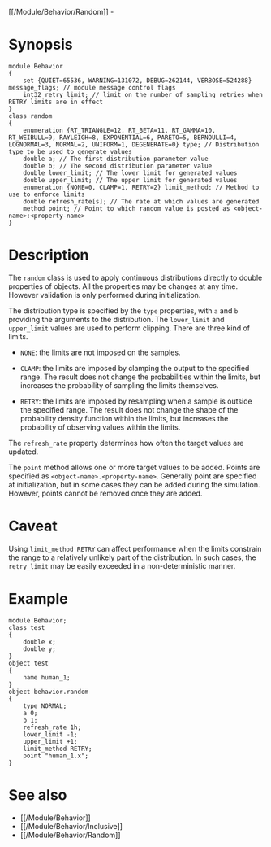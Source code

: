 [[/Module/Behavior/Random]] - 

# Synopsis

~~~
module Behavior
{
	set {QUIET=65536, WARNING=131072, DEBUG=262144, VERBOSE=524288} message_flags; // module message control flags
	int32 retry_limit; // limit on the number of sampling retries when RETRY limits are in effect
}
class random 
{
	enumeration {RT_TRIANGLE=12, RT_BETA=11, RT_GAMMA=10, RT_WEIBULL=9, RAYLEIGH=8, EXPONENTIAL=6, PARETO=5, BERNOULLI=4, LOGNORMAL=3, NORMAL=2, UNIFORM=1, DEGENERATE=0} type; // Distribution type to be used to generate values
	double a; // The first distribution parameter value
	double b; // The second distribution parameter value
	double lower_limit; // The lower limit for generated values
	double upper_limit; // The upper limit for generated values
	enumeration {NONE=0, CLAMP=1, RETRY=2} limit_method; // Method to use to enforce limits
	double refresh_rate[s]; // The rate at which values are generated
	method point; // Point to which random value is posted as <object-name>:<property-name>
}
~~~

# Description

The `random` class is used to apply continuous distributions directly to double properties of objects. All the properties may be changes at any time. However validation is only performed during initialization.

The distribution type is specified by the `type` properties, with `a` and `b` providing the arguments to the distribution.  The `lower_limit` and `upper_limit` values are used to perform clipping. There are three kind of limits.

* `NONE`: the limits are not imposed on the samples.

* `CLAMP`: the limits are imposed by clamping the output to the specified range. The result does not change the probabilities within the limits, but increases the probability of sampling the limits themselves.

* `RETRY`: the limits are imposed by resampling when a sample is outside the specified range. The result does not change the shape of the probability density function within the limits, but increases the probability of observing values within the limits.

The `refresh_rate` property determines how often the target values are updated.

The `point` method allows one or more target values to be added. Points are specified as `<object-name>.<property-name>`.  Generally point are specified at initialization, but in some cases they can be added during the simulation. However, points cannot be removed once they are added.

# Caveat

Using `limit_method RETRY` can affect performance when the limits constrain the range to a relatively unlikely part of the distribution. In such cases, the `retry_limit` may be easily exceeded in a non-deterministic manner.

# Example

~~~
module Behavior;
class test
{
	double x;
	double y;
}
object test
{
	name human_1;
}
object behavior.random
{
	type NORMAL;
	a 0;
	b 1;
	refresh_rate 1h;
	lower_limit -1;
	upper_limit +1;
	limit_method RETRY;
	point "human_1.x";
}
~~~

# See also

* [[/Module/Behavior]]
* [[/Module/Behavior/Inclusive]]
* [[/Module/Behavior/Random]]
